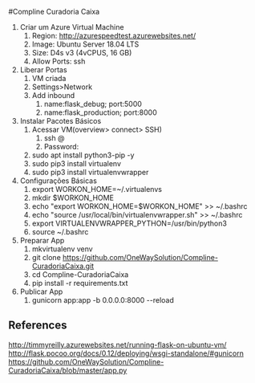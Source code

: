 #Compline Curadoria Caixa

1. Criar um Azure Virtual Machine
   1. Region: http://azurespeedtest.azurewebsites.net/
   1. Image: Ubuntu Server 18.04 LTS
   1. Size: D4s v3 (4vCPUS, 16 GB)
   1. Allow Ports: ssh
1. Liberar Portas
   1. VM criada
   1. Settings>Network
   1. Add inbound
      1. name:flask_debug; port:5000
      1. name:flask_production; port:8000
1. Instalar Pacotes Básicos
   1. Acessar VM(overview> connect> SSH)
      1. ssh <usuario>@<ip>
      1. Password: <senha>
   1. sudo apt install python3-pip -y
   1. sudo pip3 install virtualenv
   1. sudo pip3 install virtualenvwrapper
1. Configurações Básicas
   1. export WORKON_HOME=~/.virtualenvs
   1. mkdir $WORKON_HOME
   1. echo "export WORKON_HOME=$WORKON_HOME" >> ~/.bashrc
   1. echo "source /usr/local/bin/virtualenvwrapper.sh" >> ~/.bashrc
   1. export VIRTUALENVWRAPPER_PYTHON=/usr/bin/python3
   1. source ~/.bashrc
1. Preparar App
   1. mkvirtualenv venv
   1. git clone https://github.com/OneWaySolution/Compline-CuradoriaCaixa.git
   1. cd Compline-CuradoriaCaixa
   1. pip install -r requirements.txt
1. Publicar App
   1. gunicorn app:app -b 0.0.0.0:8000 --reload


References
----

http://timmyreilly.azurewebsites.net/running-flask-on-ubuntu-vm/
http://flask.pocoo.org/docs/0.12/deploying/wsgi-standalone/#gunicorn
https://github.com/OneWaySolution/Compline-CuradoriaCaixa/blob/master/app.py
